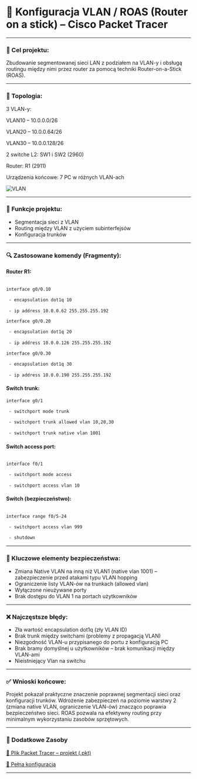 # 🧪 Konfiguracja VLAN / ROAS (Router on a stick) – Cisco Packet Tracer

---

### 🔧 Cel projektu:
Zbudowanie segmentowanej sieci LAN z podziałem na VLAN-y i obsługą routingu między nimi przez router za pomocą techniki Router-on-a-Stick (ROAS).

---

### 📌 Topologia:
3 VLAN-y:

VLAN10 – 10.0.0.0/26

VLAN20 – 10.0.0.64/26 

VLAN30 – 10.0.0.128/26 

2 switche L2: SW1 i SW2 (2960)

Router: R1 (2911)

Urządzenia końcowe: 7 PC w różnych VLAN-ach

![VLAN](https://github.com/user-attachments/assets/51fa8896-f8b5-4019-8cf0-1d4b04d43eb0)


---

### 📡 Funkcje projektu:
 - Segmentacja sieci z VLAN
 - Routing między VLAN z użyciem subinterfejsów
 - Konfiguracja trunków

--- 

### 🔍 Zastosowane komendy (Fragmenty):
#### Router R1:
```bash

interface g0/0.10

 - encapsulation dot1q 10
 
 - ip address 10.0.0.62 255.255.255.192

interface g0/0.20

 - encapsulation dot1q 20
 
 - ip address 10.0.0.126 255.255.255.192

interface g0/0.30

 - encapsulation dot1q 30
 
 - ip address 10.0.0.190 255.255.255.192

```
#### Switch trunk:

```bash
interface g0/1

 - switchport mode trunk
 
 - switchport trunk allowed vlan 10,20,30
 
 - switchport trunk native vlan 1001

```
#### Switch access port:
```bash

interface f0/1

 - switchport mode access
 
 - switchport access vlan 10

```
#### Switch (bezpieczeństwo):
```bash

interface range f0/5-24 

 - switchport access vlan 999 
 
 - shutdown 

```





---

### 🔐 Kluczowe elementy bezpieczeństwa:
 - Zmiana Native VLAN na inną niż VLAN1 (native vlan 1001) – zabezpieczenie przed atakami typu VLAN 
 hopping
 - Ograniczenie listy VLAN-ów na trunkach (allowed vlan)
 - Wyłączone nieużywane porty
 - Brak dostępu do VLAN 1 na portach użytkowników

---

### ❌ Najczęstsze błędy:
 - Zła wartość encapsulation dot1q (zły VLAN ID)
 - Brak trunk między switchami (problemy z propagacją VLAN)
 - Niezgodność VLAN-u przypisanego do portu z konfiguracją PC
 - Brak bramy domyślnej u użytkowników – brak komunikacji między VLAN-ami
 - Nieistniejący Vlan na switchu

--- 
### ✅ Wnioski końcowe:

 Projekt pokazał praktyczne znaczenie poprawnej segmentacji sieci oraz konfiguracji trunków. Wdrożenie zabezpieczeń na poziomie warstwy 2 (zmiana native VLAN, ograniczenie VLAN-ów) znacząco poprawia bezpieczeństwo sieci. ROAS pozwala na efektywny routing przy minimalnym wykorzystaniu zasobów sprzętowych.
 
---

### 📎 Dodatkowe Zasoby

 [💾 Plik Packet Tracer – projekt (.pkt)](./komendy.txt)
 
 [📄 Pełna konfiguracja](./komendy.txt)

 ---
